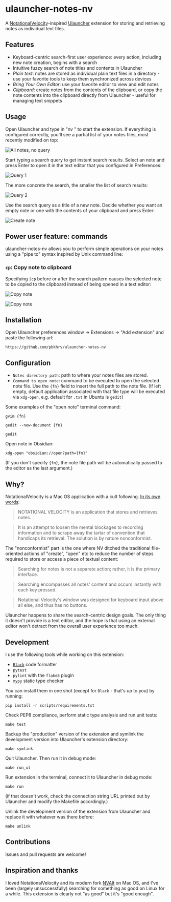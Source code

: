# ulauncher-notes-nv

A [NotationalVelocity](http://notational.net/)-inspired [Ulauncher](https://ulauncher.io/) extension for storing and retrieving notes as individual text files.


## Features

- Keyboard-centric search-first user experience: every action, including new note creation, begins with a search
- Intuitive fuzzy search of note titles and contents in Ulauncher
- *Plain text*: notes are stored as individual plain text files in a directory - use your favorite tools to keep them synchronized across devices
- *Bring Your Own Editor*: use your favorite editor to view and edit notes
- *Clipboard*: create notes from the contents of the clipboard, or copy the note contents into the clipboard directly from Ulauncher - useful for managing text snippets


## Usage

Open Ulauncher and type in "nv " to start the extension. If everything is configured correctly, you'll see a partial list of your notes files, most recently modified on top:

![All notes, no query](images/screenshots/empty-query.png)

Start typing a search query to get instant search results. Select an note and press Enter to open it in the text editor that you configured in Preferences:

![Query 1](images/screenshots/search-query1.png)

The more concrete the search, the smaller the list of search results:

![Query 2](images/screenshots/search-query2.png)

Use the search query as a title of a new note. Decide whether you want an empty note or one with the contents of your clipboard and press Enter:

![Create note](images/screenshots/create-note.png)


## Power user feature: commands

ulauncher-notes-nv allows you to perform simple operations on your notes using a "pipe to" syntax inspired by Unix command line:

### `cp`: Copy note to clipboard

Specifying `|cp` before or after the search pattern causes the selected note to be copied to the clipboard instead of being opened in a text editor:

![Copy note](images/screenshots/copy-note.png)

![Copy note](images/screenshots/copy-note2.png)


## Installation

Open Ulauncher preferences window -> Extensions -> "Add extension" and paste the following url:

```
https://github.com/pbkhrv/ulauncher-notes-nv
```


## Configuration

- `Notes directory path`: path to where your notes files are stored.
- `Command to open note`: command to be executed to open the selected note file. Use the `{fn}` field to insert the full path to the note file. (If left empty, default application associated with that file type will be executed via `xdg-open`, e.g. default for `.txt` in Ubuntu is `gedit`)

Some examples of the "open note" terminal command:
```
gvim {fn}
```

```
gedit --new-document {fn}
```

```
gedit
```

Open note in Obsidian:

```
xdg-open "obsidian://open?path={fn}"
```

(If you don't specify `{fn}`, the note file path will be automatically passed to the editor as the last argument.)


## Why?

NotationalVelocity is a Mac OS application with a cult following. [In its own words](http://notational.net):

> NOTATIONAL VELOCITY is an application that stores and retrieves notes.

> It is an attempt to loosen the mental blockages to recording information and to scrape away the tartar of convention that handicaps its retrieval. The solution is by nature nonconformist.

The "nonconformist" part is the one where NV ditched the traditional file-oriented actions of "create", "open" etc to reduce the number of steps required to store or access a piece of textual content:

> Searching for notes is not a separate action; rather, it is the primary interface.

> Searching encompasses all notes' content and occurs instantly with each key pressed.

> Notational Velocity's window was designed for keyboard input above all else, and thus has no buttons.

Ulauncher happens to share the search-centric design goals. The only thing it doesn't provide is a text editor, and the hope is that using an external editor won't detract from the overall user experience too much.


## Development

I use the following tools while working on this extension:

- [`Black`](https://github.com/psf/black) code formatter
- `pytest`
- `pylint` with the `flake8` plugin
- `mypy` static type checker

You can install them in one shot (except for `Black` - that's up to you) by running:

```shell
pip install -r scripts/requirements.txt
```

Check PEP8 compliance, perform static type analysis and run unit tests:

```shell
make test
```

Backup the "production" version of the extension and symlink the development version into Ulauncher's extension directory:

```shell
make symlink
```

Quit Ulauncher. Then run it in debug mode:

```shell
make run_ul
```

Run extension in the terminal, connect it to Ulauncher in debug mode:

```shell
make run
```

(if that doesn't work, check the connection string URL printed out by Ulauncher and modify the Makefile accordingly.)

Unlink the development version of the extension from Ulauncher and replace it with whatever was there before:

```shell
make unlink
```

## Contributions

Issues and pull requests are welcome!


## Inspiration and thanks

I loved NotationalVelocity and its modern fork [NVAlt](https://brettterpstra.com/projects/nvalt/) on Mac OS, and I've been (largely unsuccessfully) searching for something as good on Linux for a while. This extension is clearly not "as good" but it's "good enough".
